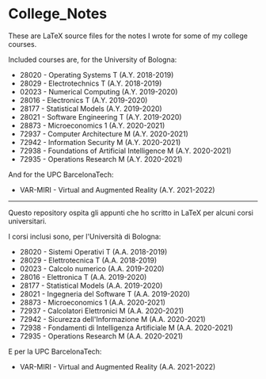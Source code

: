 # College_Notes
These are LaTeX source files for the notes I wrote for some of my college courses. 

Included courses are, for the University of Bologna:
- 28020 - Operating Systems T (A.Y. 2018-2019)
- 28029 - Electrotechnics T (A.Y. 2018-2019)
- 02023 - Numerical Computing (A.Y. 2019-2020)
- 28016 - Electronics T (A.Y. 2019-2020)
- 28177 - Statistical Models (A.Y. 2019-2020)
- 28021 - Software Engineering T (A.Y. 2019-2020)
- 28873 - Microeconomics 1 (A.Y. 2020-2021)
- 72937 - Computer Architecture M (A.Y. 2020-2021)
- 72942 - Information Security M (A.Y. 2020-2021)
- 72938 - Foundations of Artificial Intelligence M (A.Y. 2020-2021)
- 72935 - Operations Research M (A.Y. 2020-2021)

And for the UPC BarcelonaTech:
- VAR-MIRI - Virtual and Augmented Reality (A.Y. 2021-2022)

---

Questo repository ospita gli appunti che ho scritto in LaTeX per alcuni corsi universitari.

I corsi inclusi sono, per l'Università di Bologna:

- 28020 - Sistemi Operativi T (A.A. 2018-2019)
- 28029 - Elettrotecnica T (A.A. 2018-2019)
- 02023 - Calcolo numerico (A.A. 2019-2020)
- 28016 - Elettronica T (A.A. 2019-2020)
- 28177 - Statistical Models (A.A. 2019-2020)
- 28021 - Ingegneria del Software T (A.A. 2019-2020)
- 28873 - Microeconomics 1 (A.A. 2020-2021)
- 72937 - Calcolatori Elettronici M (A.A. 2020-2021)
- 72942 - Sicurezza dell'Informazione M (A.A. 2020-2021)
- 72938 - Fondamenti di Intelligenza Artificiale M (A.A. 2020-2021)
- 72935 - Operations Research M (A.A. 2020-2021)

E per la UPC BarcelonaTech:
- VAR-MIRI - Virtual and Augmented Reality (A.A. 2021-2022)

